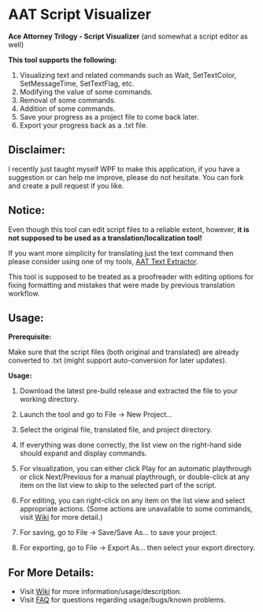 # AAT Script Visualizer
**Ace Attorney Trilogy - Script Visualizer** (and somewhat a script editor as well)

**This tool supports the following:**
1. Visualizing text and related commands such as Wait, SetTextColor, SetMessageTime, SetTextFlag, etc.
2. Modifying the value of some commands.
3. Removal of some commands.
4. Addition of some commands.
5. Save your progress as a project file to come back later.
6. Export your progress back as a .txt file.

## Disclaimer:
I recently just taught myself WPF to make this application, if you have a suggestion or can help me improve, please do not hesitate. You can fork and create a pull request if you like.

## Notice:
Even though this tool can edit script files to a reliable extent, however, **it is not supposed to be used as a translation/localization tool!**

If you want more simplicity for translating just the text command then please consider using one of my tools, [AAT Text Extractor](https://github.com/MaFIaTH/AAT_TextExtractor).

This tool is supposed to be treated as a proofreader with editing options for fixing formatting and mistakes that were made by previous translation workflow.

## Usage:
**Prerequisite:**

Make sure that the script files (both original and translated) are already converted to .txt (might support auto-conversion for later updates).

**Usage:**
1. Download the latest pre-build release and extracted the file to your working directory.

2. Launch the tool and go to File -> New Project...

3. Select the original file, translated file, and project directory.

4. If everything was done correctly, the list view on the right-hand side should expand and display commands.

5. For visualization, you can either click Play for an automatic playthrough or click Next/Previous for a manual playthrough, or double-click at any item on the list view to skip to the selected part of the script.

6. For editing, you can right-click on any item on the list view and select appropriate actions. (Some actions are unavailable to some commands, visit [Wiki][Wiki] for more detail.)

7. For saving, go to File -> Save/Save As... to save your project.

8. For exporting, go to File -> Export As... then select your export directory.

## For More Details:
- Visit [Wiki][Wiki] for more information/usage/description.
- Visit [FAQ][FAQ] for questions regarding usage/bugs/known problems.

[FAQ]: https://mafeeyawat.gitbook.io/aat-script-visualizer/faq
[Wiki]: https://mafeeyawat.gitbook.io/aat-script-visualizer/
